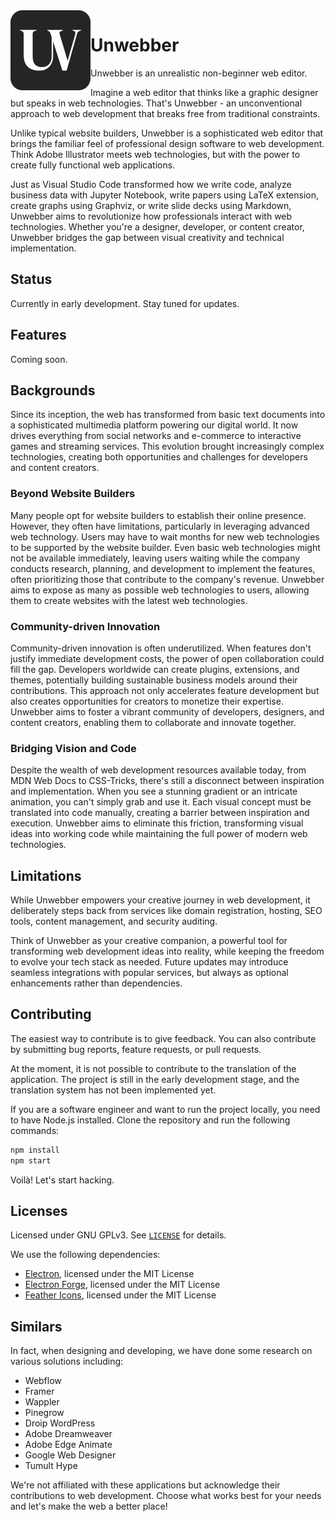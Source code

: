 <img src="res/icons/unwebber-rounded.svg" width="128px" align="left">

# Unwebber

Unwebber is an unrealistic non-beginner web editor.

Imagine a web editor that thinks like a graphic designer but speaks in web technologies. That's Unwebber - an unconventional approach to web development that breaks free from traditional constraints.

Unlike typical website builders, Unwebber is a sophisticated web editor that brings the familiar feel of professional design software to web development. Think Adobe Illustrator meets web technologies, but with the power to create fully functional web applications.

Just as Visual Studio Code transformed how we write code, analyze business data with Jupyter Notebook, write papers using LaTeX extension, create graphs using Graphviz, or write slide decks using Markdown, Unwebber aims to revolutionize how professionals interact with web technologies. Whether you're a designer, developer, or content creator, Unwebber bridges the gap between visual creativity and technical implementation.

## Status

Currently in early development. Stay tuned for updates.

## Features

Coming soon.

## Backgrounds

Since its inception, the web has transformed from basic text documents into a sophisticated multimedia platform powering our digital world. It now drives everything from social networks and e-commerce to interactive games and streaming services. This evolution brought increasingly complex technologies, creating both opportunities and challenges for developers and content creators.

### Beyond Website Builders

<!-- Traditional website builders often lag behind web innovations, making users wait months for new features. Unwebber takes a different approach - directly exposing modern web technologies to users, enabling immediate access to cutting-edge capabilities. -->

Many people opt for website builders to establish their online presence. However, they often have limitations, particularly in leveraging advanced web technology. Users may have to wait months for new web technologies to be supported by the website builder. Even basic web technologies might not be available immediately, leaving users waiting while the company conducts research, planning, and development to implement the features, often prioritizing those that contribute to the company's revenue. Unwebber aims to expose as many as possible web technologies to users, allowing them to create websites with the latest web technologies.

### Community-driven Innovation

<!-- We believe in the power of community-driven innovation. Unwebber provides a platform where developers can create plugins, extensions, and themes, potentially building sustainable businesses around their contributions. This ecosystem approach accelerates development while creating opportunities for creators. -->

Community-driven innovation is often underutilized. When features don't justify immediate development costs, the power of open collaboration could fill the gap. Developers worldwide can create plugins, extensions, and themes, potentially building sustainable business models around their contributions. This approach not only accelerates feature development but also creates opportunities for creators to monetize their expertise. Unwebber aims to foster a vibrant community of developers, designers, and content creators, enabling them to collaborate and innovate together.

### Bridging Vision and Code

<!-- See a stunning gradient? Want to implement an intricate animation? With Unwebber, you can transform visual concepts into working code instantly, maintaining full access to modern web technologies without sacrificing creative control. -->

Despite the wealth of web development resources available today, from MDN Web Docs to CSS-Tricks, there's still a disconnect between inspiration and implementation. When you see a stunning gradient or an intricate animation, you can't simply grab and use it. Each visual concept must be translated into code manually, creating a barrier between inspiration and execution. Unwebber aims to eliminate this friction, transforming visual ideas into working code while maintaining the full power of modern web technologies.

## Limitations

While Unwebber empowers your creative journey in web development, it deliberately steps back from services like domain registration, hosting, SEO tools, content management, and security auditing.

Think of Unwebber as your creative companion, a powerful tool for transforming web development ideas into reality, while keeping the freedom to evolve your tech stack as needed. Future updates may introduce seamless integrations with popular services, but always as optional enhancements rather than dependencies.

## Contributing

The easiest way to contribute is to give feedback. You can also contribute by submitting bug reports, feature requests, or pull requests.

At the moment, it is not possible to contribute to the translation of the application. The project is still in the early development stage, and the translation system has not been implemented yet.

If you are a software engineer and want to run the project locally, you need to have Node.js installed. Clone the repository and run the following commands:

```sh
npm install
npm start
```

Voilà! Let's start hacking.

## Licenses

Licensed under GNU GPLv3. See [`LICENSE`](LICENSE) for details.

We use the following dependencies:
- [Electron](https://github.com/electron/electron), licensed under the MIT License
- [Electron Forge](https://github.com/electron/forge), licensed under the MIT License
- [Feather Icons](https://github.com/feathericons/feather), licensed under the MIT License

## Similars

In fact, when designing and developing, we have done some research on various solutions including:

- Webflow
- Framer
- Wappler
- Pinegrow
- Droip WordPress
- Adobe Dreamweaver
- Adobe Edge Animate
- Google Web Designer
- Tumult Hype

We're not affiliated with these applications but acknowledge their contributions to web development. Choose what works best for your needs and let's make the web a better place!
